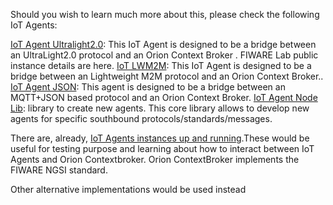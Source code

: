 Should you wish to learn much more about this, please check the following IoT Agents:

[IoT Agent Ultralight2.0](https://github.com/Fiware/iot.IoTagent-UL): This IoT Agent is designed to be a bridge between an UltraLight2.0 protocol and an Orion Context Broker . FIWARE Lab public instance details are here. 
[IoT LWM2M](https://github.com/Fiware/iot.IoTagent-LWM2M): This IoT Agent is designed to be a bridge between an Lightweight M2M protocol and an Orion Context Broker.. 
[IoT Agent JSON](https://github.com/Fiware/iot.IoTagent-JSON): This agent is designed to be a bridge between an MQTT+JSON based protocol and an Orion Context Broker.
[IoT Agent Node Lib](https://github.com/Fiware/iot.IoTagent-node-lib): library to create new agents. This core library allows to develop new agents for specific southbound protocols/standards/messages.

There are, already, [IoT Agents instances up and running](https://catalogue.fiware.org/enablers/backend-device-management-idas/instances).These would be useful for testing purpose and learning about how to interact between IoT Agents and Orion Contextbroker. 
Orion ContextBroker implements the FIWARE NGSI standard. 

Other alternative implementations would be used instead
